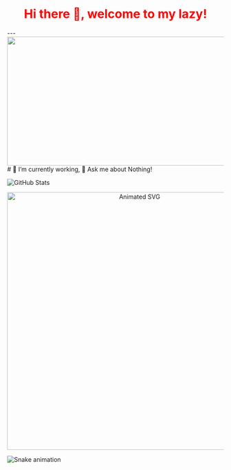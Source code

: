 <h1 style="text-align:center; color: red" > Hi there 👋, welcome to my lazy! </h1>
---
<div align="center">
  <img src="https://media.giphy.com/media/dWesBcTLavkZuG35MI/giphy.gif" width="600" height="300"/>
</div>
# 🔭 I’m currently working, 💬 Ask me about Nothing!

![GitHub Stats](https://github-readme-stats.vercel.app/api?username=username&show_icons=true&theme=radical)
<div align="center">
  <img src="https://www.svgrepo.com/show/530663/protein.svg" alt="Animated SVG" width="600"/>
</div>

![Snake animation](https://github.com/username/username/blob/output/github-contribution-grid-snake.svg)

<!--
**khaquachtrong74/khaquachtrong74** is a ✨ _special_ ✨ repository because its `README.md` (this file) appears on your GitHub profile.

Here are some ideas to get you started:

- 🔭 I’m currently working on ...
- 🌱 I’m currently learning ...
- 👯 I’m looking to collaborate on ...
- 🤔 I’m looking for help with ...
- 💬 Ask me about ...
- 📫 How to reach me: ...
- 😄 Pronouns: ...
- ⚡ Fun fact: ...
-->
